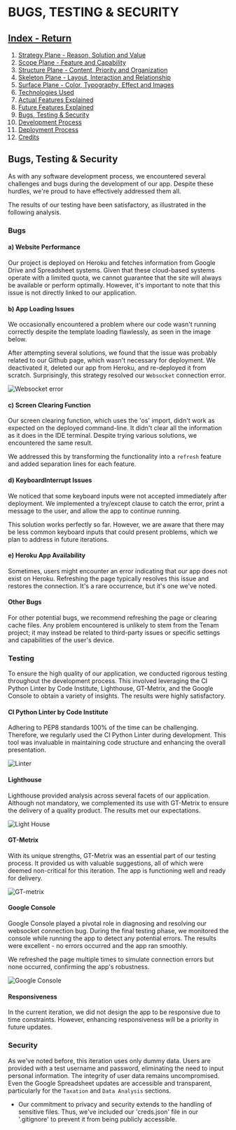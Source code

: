 # BUGS, TESTING & SECURITY

## [Index - Return](https://github.com/plexoio/tenam/blob/main/README.md)

1. [Strategy Plane - Reason, Solution and Value](https://github.com/plexoio/tenam/blob/main/documentation/assets/readme/strategy.md)
2. [Scope Plane - Feature and Capability](https://github.com/plexoio/tenam/blob/main/documentation/assets/readme/scope.md)
3. [Structure Plane - Content, Priority and Organization](https://github.com/plexoio/tenam/blob/main/documentation/assets/readme/structure.md)
4. [Skeleton Plane - Layout, Interaction and Relationship](https://github.com/plexoio/tenam/blob/main/documentation/assets/readme/skeleton.md)
5. [Surface Plane - Color, Typography, Effect and Images](https://github.com/plexoio/tenam/blob/main/documentation/assets/readme/surface.md)
6. [Technologies Used](https://github.com/plexoio/tenam/blob/main/documentation/assets/readme/technologies.md)
7. [Actual Features Explained](https://github.com/plexoio/tenam/blob/main/documentation/assets/readme/actual_features.md)
8. [Future Features Explained](https://github.com/plexoio/tenam/blob/main/documentation/assets/readme/future_features.md)
9. [Bugs, Testing & Security](https://github.com/plexoio/tenam/blob/main/documentation/assets/readme/bugs_testing.md)
10. [Development Process](https://github.com/plexoio/tenam/blob/main/documentation/assets/readme/development.md)
11. [Deployment Process](https://github.com/plexoio/tenam/blob/main/documentation/assets/readme/deployment.md)
12. [Credits](https://github.com/plexoio/tenam/blob/main/documentation/assets/readme/credits.md)

## Bugs, Testing & Security

As with any software development process, we encountered several challenges and bugs during the development of our app. Despite these hurdles, we're proud to have effectively addressed them all.

The results of our testing have been satisfactory, as illustrated in the following analysis.

### Bugs

#### a) Website Performance

Our project is deployed on Heroku and fetches information from Google Drive and Spreadsheet systems. Given that these cloud-based systems operate with a limited quota, we cannot guarantee that the site will always be available or perform optimally. However, it's important to note that this issue is not directly linked to our application.

#### b) App Loading Issues

We occasionally encountered a problem where our code wasn't running correctly despite the template loading flawlessly, as seen in the image below.

After attempting several solutions, we found that the issue was probably related to our Github page, which wasn't necessary for deployment. We deactivated it, deleted our app from Heroku, and re-deployed it from scratch. Surprisingly, this strategy resolved our `Websocket` connection error.

![Websocket error](https://github.com/plexoio/tenam/blob/main/documentation/assets/img/web.png)

#### c) Screen Clearing Function

Our screen clearing function, which uses the 'os' import, didn't work as expected on the deployed command-line. It didn't clear all the information as it does in the IDE terminal. Despite trying various solutions, we encountered the same result.

We addressed this by transforming the functionality into a `refresh` feature and added separation lines for each feature.

#### d) KeyboardInterrupt Issues

We noticed that some keyboard inputs were not accepted immediately after deployment. We implemented a try/except clause to catch the error, print a message to the user, and allow the app to continue running.

This solution works perfectly so far. However, we are aware that there may be less common keyboard inputs that could present problems, which we plan to address in future iterations.

#### e) Heroku App Availability

Sometimes, users might encounter an error indicating that our app does not exist on Heroku. Refreshing the page typically resolves this issue and restores the connection. It's a rare occurrence, but it's one we've noted.

#### Other Bugs

For other potential bugs, we recommend refreshing the page or clearing cache files. Any problem encountered is unlikely to stem from the Tenam project; it may instead be related to third-party issues or specific settings and capabilities of the user's device.

### Testing

To ensure the high quality of our application, we conducted rigorous testing throughout the development process. This involved leveraging the CI Python Linter by Code Institute, Lighthouse, GT-Metrix, and the Google Console to obtain a variety of insights. The results were highly satisfactory.

#### CI Python Linter by Code Institute

Adhering to PEP8 standards 100% of the time can be challenging. Therefore, we regularly used the CI Python Linter during development. This tool was invaluable in maintaining code structure and enhancing the overall presentation.

![Linter](https://github.com/plexoio/tenam/blob/main/documentation/assets/img/linter.png)

#### Lighthouse

Lighthouse provided analysis across several facets of our application. Although not mandatory, we complemented its use with GT-Metrix to ensure the delivery of a quality product. The results met our expectations.

![Light House](https://github.com/plexoio/tenam/blob/main/documentation/assets/img/lighthouse.png)

#### GT-Metrix

With its unique strengths, GT-Metrix was an essential part of our testing process. It provided us with valuable suggestions, all of which were deemed non-critical for this iteration. The app is functioning well and ready for delivery.

![GT-metrix](https://github.com/plexoio/tenam/blob/main/documentation/assets/img/gtmetrix.png)

#### Google Console

Google Console played a pivotal role in diagnosing and resolving our websocket connection bug. During the final testing phase, we monitored the console while running the app to detect any potential errors. The results were excellent - no errors occurred and the app ran smoothly.

We refreshed the page multiple times to simulate connection errors but none occurred, confirming the app's robustness.

![Google Console](https://github.com/plexoio/tenam/blob/main/documentation/assets/img/console.png)

#### Responsiveness

In the current iteration, we did not design the app to be responsive due to time constraints. However, enhancing responsiveness will be a priority in future updates.

### Security

As we've noted before, this iteration uses only dummy data. Users are provided with a test username and password, eliminating the need to input personal information. The integrity of user data remains uncompromised. Even the Google Spreadsheet updates are accessible and transparent, particularly for the `Taxation` and `Data Analysis` sections.

- Our commitment to privacy and security extends to the handling of sensitive files. Thus, we've included our 'creds.json' file in our '.gitignore' to prevent it from being publicly accessible.
